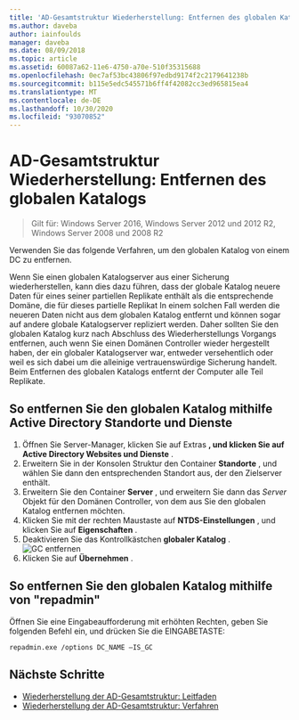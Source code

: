 ```yaml
---
title: 'AD-Gesamtstruktur Wiederherstellung: Entfernen des globalen Katalogs'
ms.author: daveba
author: iainfoulds
manager: daveba
ms.date: 08/09/2018
ms.topic: article
ms.assetid: 60087a62-11e6-4750-a70e-510f35315688
ms.openlocfilehash: 0ec7af53bc43806f97edbd9174f2c2179641238b
ms.sourcegitcommit: b115e5edc545571b6ff4f42082cc3ed965815ea4
ms.translationtype: MT
ms.contentlocale: de-DE
ms.lasthandoff: 10/30/2020
ms.locfileid: "93070852"
---
```

# <a name="ad-forest-recovery---removing-the-global-catalog"></a>AD-Gesamtstruktur Wiederherstellung: Entfernen des globalen Katalogs

>Gilt für: Windows Server 2016, Windows Server 2012 und 2012 R2, Windows Server 2008 und 2008 R2

 Verwenden Sie das folgende Verfahren, um den globalen Katalog von einem DC zu entfernen.

 Wenn Sie einen globalen Katalogserver aus einer Sicherung wiederherstellen, kann dies dazu führen, dass der globale Katalog neuere Daten für eines seiner partiellen Replikate enthält als die entsprechende Domäne, die für dieses partielle Replikat In einem solchen Fall werden die neueren Daten nicht aus dem globalen Katalog entfernt und können sogar auf andere globale Katalogserver repliziert werden. Daher sollten Sie den globalen Katalog kurz nach Abschluss des Wiederherstellungs Vorgangs entfernen, auch wenn Sie einen Domänen Controller wieder hergestellt haben, der ein globaler Katalogserver war, entweder versehentlich oder weil es sich dabei um die alleinige vertrauenswürdige Sicherung handelt. Beim Entfernen des globalen Katalogs entfernt der Computer alle Teil Replikate.

## <a name="to-remove-the-global-catalog-using-active-directory-sites-and-services"></a>So entfernen Sie den globalen Katalog mithilfe Active Directory Standorte und Dienste

1. Öffnen Sie Server-Manager, klicken Sie auf Extras **, und klicken Sie auf** **Active Directory Websites und Dienste** .
2. Erweitern Sie in der Konsolen Struktur den Container **Standorte** , und wählen Sie dann den entsprechenden Standort aus, der den Zielserver enthält.
3. Erweitern Sie den Container **Server** , und erweitern Sie dann das *Server* Objekt für den Domänen Controller, von dem aus Sie den globalen Katalog entfernen möchten.
4. Klicken Sie mit der rechten Maustaste auf **NTDS-Einstellungen** , und klicken Sie auf **Eigenschaften** .
5. Deaktivieren Sie das Kontrollkästchen **globaler Katalog** .
   ![GC entfernen](media/AD-Forest-Recovery-Remove-GC/removegc1.png)
6. Klicken Sie auf **Übernehmen** .

## <a name="to-remove-the-global-catalog-using-repadmin"></a>So entfernen Sie den globalen Katalog mithilfe von "repadmin"

Öffnen Sie eine Eingabeaufforderung mit erhöhten Rechten, geben Sie folgenden Befehl ein, und drücken Sie die EINGABETASTE:

   ```
   repadmin.exe /options DC_NAME –IS_GC
   ```

## <a name="next-steps"></a>Nächste Schritte

- [Wiederherstellung der AD-Gesamtstruktur: Leitfaden](AD-Forest-Recovery-Guide.md)
- [Wiederherstellung der AD-Gesamtstruktur: Verfahren](AD-Forest-Recovery-Procedures.md)

